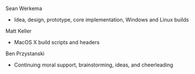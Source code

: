
Sean Werkema
  - Idea, design, prototype, core implementation, Windows and Linux builds

Matt Keller
  - MacOS X build scripts and headers

Ben Przystanski
  - Continuing moral support, brainstorming, ideas, and cheerleading

